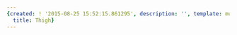 ```yaml
---
{created: ! '2015-08-25 15:52:15.861295', description: '', template: muscle.html,
  title: Thigh}
---
```


